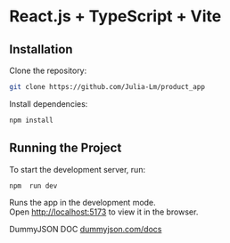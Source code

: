 # React.js + TypeScript + Vite

## Installation

Clone the repository:

```bash
git clone https://github.com/Julia-Lm/product_app
```

Install dependencies:
```bash
npm install
 ```

##  Running the Project

To start the development server, run:

```bash
npm  run dev
 ```

Runs the app in the development mode.\
Open [http://localhost:5173](http://localhost:5173) to view it in the browser.

DummyJSON DOC
[dummyjson.com/docs](http://dummyjson.com/docs)